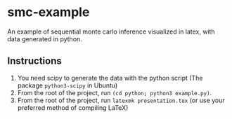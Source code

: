 # smc-example

An example of sequential monte carlo inference visualized in latex, with data generated in python.

## Instructions
1. You need scipy to generate the data with the python script (The package
   `python3-scipy` in Ubuntu)
2. From the root of the project, run `(cd python; python3 example.py)`.
3. From the root of the project, run `latexmk presentation.tex` (or use your
   preferred method of compiling LaTeX)
